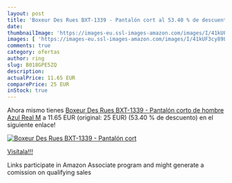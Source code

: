 ```yaml
---
layout: post
title: 'Boxeur Des Rues BXT-1339 - Pantalón cort al 53.40 % de descuento'
date: 
thumbnailImage: 'https://images-eu.ssl-images-amazon.com/images/I/41kUF3cy89L._SL200_.jpg'
images: [ 'https://images-eu.ssl-images-amazon.com/images/I/41kUF3cy89L._SL200_.jpg' ]
comments: true
category: ofertas
author: ring
slug: B018GPE5ZQ
description:
actualPrice: 11.65 EUR
comparePrice: 25 EUR
inStock: true
---
```


Ahora mismo tienes [Boxeur Des Rues BXT-1339 - Pantalón corto de hombre  Azul Real  M](https://www.amazon.es/dp/B018GPE5ZQ/?tag=tolees-21) a 11.65 EUR (original: 25 EUR) (53.40 %  de descuento) en el siguiente enlace!

[![Boxeur Des Rues BXT-1339 - Pantalón cort](https://images-eu.ssl-images-amazon.com/images/I/41kUF3cy89L._SL200_.jpg)](https://www.amazon.es/dp/B018GPE5ZQ/?tag=tolees-21)

[Visítala!!!](https://www.amazon.es/dp/B018GPE5ZQ/?tag=tolees-21)

Links participate in Amazon Associate program and might generate a comission on qualifying sales
